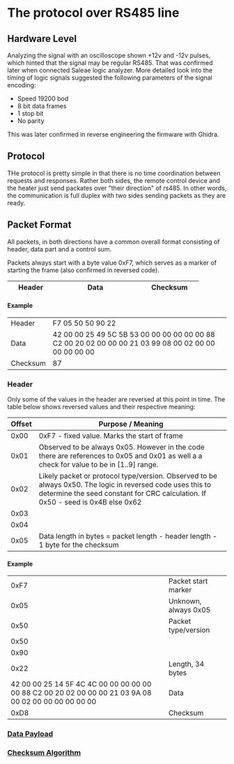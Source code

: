 # The protocol over RS485 line

## Hardware Level

Analyzing the signal with an oscilloscope shown +12v and -12v pulses, which hinted that the signal may be regular RS485. That was confirmed later when connected Saleae logic analyzer. More detailed look into the timing of logic signals suggested the following parameters of the signal encoding:

* Speed 19200 bod
* 8 bit data frames
* 1 stop bit
* No parity

This was later confirmed in reverse engineering the firmware with Ghidra.

## Protocol

THe protocol is pretty simple in that there is no time coordination between requests and responses. Rather both sides, the remote control device and the heater just send packates over "their direction" of rs485. In other words, the communication is full duplex with two sides sending packets as they are ready.



## Packet Format

All packets, in both directions have a common overall format consisting of header, data part and a control sum.

Packets always start with a byte value 0xF7, which serves as a marker of starting the frame (also confirmed in reversed code).

| &nbsp; &nbsp; Header &nbsp; &nbsp; | &nbsp; &nbsp; &nbsp; &nbsp; &nbsp; &nbsp; &nbsp; &nbsp; Data &nbsp; &nbsp; &nbsp;  &nbsp; &nbsp;&nbsp;&nbsp; &nbsp; &nbsp; &nbsp; | &nbsp; &nbsp;  Checksum &nbsp; &nbsp;  |
|--------|------|----------|

#### Example

| | |
|--------|-----------------------------------------|
|Header|F7 05 50 50 90 22 | 
|Data | 42 00 00 25 49 5C 5B 53 00 00 00 00 00 00 88 C2 00 20 02 00 00 00 21 03 99 08 00 02 00 00 00 00 00 00 |
|Checksum| 87 |



### Header

Only some of the values in the header are reversed at this point in time. The table below shows reversed values and their respective meaning:

| Offset | Purpose / Meaning |
|--------|-----------------------------------------|
| 0x00   | 0xF7 - fixed value. Marks the start of frame | 
| 0x01   | Observed to be always 0x05. However in the code there are references to 0x05 and 0x01 as well a a check for value to be in [1..9] range. |
| 0x02   | Likely packet or protocol type/version. Observed to be always 0x50. The logic in reversed code uses this to determine the seed constant for CRC calculation. If 0x50 - seed is 0x4B else 0x62|
| 0x03   | |
| 0x04   | |
| 0x05   | Data length in bytes = packet length - header length - 1 byte for the checksum |

#### Example
| | |
|--------|-----------------------------------------|
|0xF7| Packet start marker |
|0x05| Unknown, always 0x05
|0x50| Packet type/version
|0x50|
|0x90|
|0x22| Length, 34 bytes
|42 00 00 25 14 5F 4C 4C 00 00 00 00 00 00 88 C2 00 20 02 00 00 00 21 03 9A 08 00 02 00 00 00 00 00 00| Data| 
|0xD8| Checksum

### [Data Payload](/doc/payload.md)

### [Checksum Algorithm](/doc/checksum.md)


